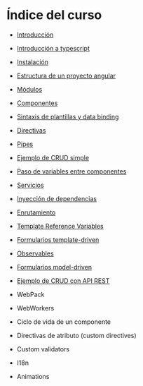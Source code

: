 # Índice del curso

 - [Introducción](introduccion.md)
 - [Introducción a typescript](typescript.md)
 - [Instalación](instalacion.md)
 - [Estructura de un proyecto angular](estructura-proyecto.md)
 - [Módulos](modules.md)
 - [Componentes](components.md)
 - [Sintaxis de plantillas y data binding](data-binding.md)
 - [Directivas](directives.md)
 - [Pipes](pipes.md)
 - [Ejemplo de CRUD simple](ejemplo-crud-basico.md)
 - [Paso de variables entre componentes](input-binding.md)
 - [Servicios](services.md)
 - [Inyección de dependencias](inyeccion-dependencias.md)
 - [Enrutamiento](routing.md)
 - [Template Reference Variables](template-reference-variables.md)
 - [Formularios template-driven](forms-template-driven.md)
 - [Observables](observables.md)
 - [Formularios model-driven](forms-model-driven.md)
 - [Ejemplo de CRUD con API REST](ejemplo-crud-completo.md)
 - WebPack
 - WebWorkers

 - Ciclo de vida de un componente
 - Directivas de atributo (custom directives)
 - Custom validators
 - I18n
 - Animations


